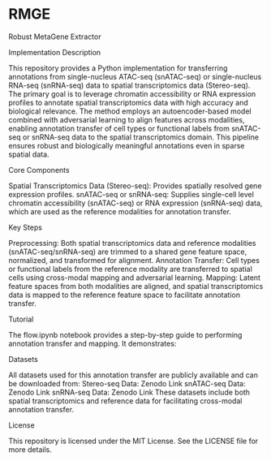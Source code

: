 # RMGE
Robust MetaGene Extractor

Implementation Description

This repository provides a Python implementation for transferring annotations from single-nucleus ATAC-seq (snATAC-seq) or single-nucleus RNA-seq (snRNA-seq) data to spatial transcriptomics data (Stereo-seq). The primary goal is to leverage chromatin accessibility or RNA expression profiles to annotate spatial transcriptomics data with high accuracy and biological relevance.
The method employs an autoencoder-based model combined with adversarial learning to align features across modalities, enabling annotation transfer of cell types or functional labels from snATAC-seq or snRNA-seq data to the spatial transcriptomics domain. This pipeline ensures robust and biologically meaningful annotations even in sparse spatial data.

Core Components

Spatial Transcriptomics Data (Stereo-seq): Provides spatially resolved gene expression profiles.
snATAC-seq or snRNA-seq: Supplies single-cell level chromatin accessibility (snATAC-seq) or RNA expression (snRNA-seq) data, which are used as the reference modalities for annotation transfer.

Key Steps

Preprocessing: Both spatial transcriptomics data and reference modalities (snATAC-seq/snRNA-seq) are trimmed to a shared gene feature space, normalized, and transformed for alignment.
Annotation Transfer: Cell types or functional labels from the reference modality are transferred to spatial cells using cross-modal mapping and adversarial learning.
Mapping: Latent feature spaces from both modalities are aligned, and spatial transcriptomics data is mapped to the reference feature space to facilitate annotation transfer.

Tutorial

The flow.ipynb notebook provides a step-by-step guide to performing annotation transfer and mapping. It demonstrates:

Datasets

All datasets used for this annotation transfer are publicly available and can be downloaded from:
Stereo-seq Data: Zenodo Link
snATAC-seq Data: Zenodo Link
snRNA-seq Data: Zenodo Link
These datasets include both spatial transcriptomics and reference data for facilitating cross-modal annotation transfer.

License

This repository is licensed under the MIT License. See the LICENSE file for more details.
